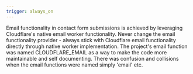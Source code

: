 ```yaml
---
trigger: always_on
---
```


Email functionality in contact form submissions is achieved by leveraging Cloudflare's native email worker functionality. Never change the email functionality provider - always stick with Cloudflare email functionality directly through native worker implementation.  The project's email function was named CLOUDFLARE_EMAIL as a way to make the code more maintainable and self documenting.  There was confusion and collisions when the email functions were named simply 'email' etc.